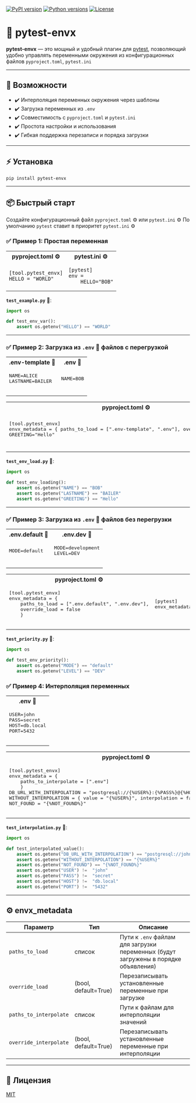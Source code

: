 
[![PyPI version](https://badge.fury.io/py/pytest-envx.svg)](https://badge.fury.io/py/pytest-envx)
[![Python versions](https://img.shields.io/pypi/pyversions/pytest-envx.svg)](https://pypi.org/project/pytest-envx/)
[![License](https://img.shields.io/badge/License-MIT-blue.svg)](https://opensource.org/licenses/MIT)

# 🔧 pytest-envx

**pytest-envx** — это мощный и удобный плагин для [pytest](https://pytest.org), позволяющий удобно управлять переменными окружения из конфигурационных файлов `pyproject.toml`, `pytest.ini`

---

## 🚀 Возможности

- ✔️ Интерполяция переменных окружения через шаблоны
- ✔️ Загрузка переменных из `.env`
- ✔️ Совместимость с `pyproject.toml` и `pytest.ini`
- ✔️ Простота настройки и использования
- ✔️ Гибкая поддержка перезаписи и порядка загрузки

---

## ⚡️ Установка

```bash
pip install pytest-envx
```

---

## 📦 Быстрый старт

Создайте конфигурационный файл `pyproject.toml` ⚙️ или `pytest.ini` ⚙️
По умолчанию `pytest` ставит в приоритет `pytest.ini` ⚙️

### ✅ Пример 1: Простая переменная

<table>
  <tr>
    <th>pyproject.toml ⚙️</th>
    <th>pytest.ini ⚙️</th>
  </tr>
  <tr>
    <td>
      <pre lang="toml"><code>[tool.pytest_envx]
HELLO = "WORLD"</code></pre>
    </td>
    <td>
      <pre lang="ini"><code>[pytest]
env =
    HELLO="BOB"</code></pre>
    </td>
  </tr>
</table>

**`test_example.py`** 🐍:

```python
import os

def test_env_var():
    assert os.getenv("HELLO") == "WORLD"
```

---



### ✅ Пример 2: Загрузка из `.env` 🔐 файлов с перегрузкой

<table>
  <tr>
    <th>.env-template 🔐</th>
    <th>.env 🔐</th>
  </tr>
  <tr>
    <td>
      <pre lang="dotenv">
NAME=ALICE
LASTNAME=BAILER
      </pre>
    </td>
    <td>
      <pre lang="dotenv">
NAME=BOB
      </pre>
    </td>
  </tr>
</table>

<table>
  <tr>
    <th>pyproject.toml ⚙️</th>
    <th>pytest.ini ⚙️</th>
  </tr>
  <tr>
    <td>
      <pre lang="toml">
[tool.pytest_envx]
envx_metadata = { paths_to_load = [".env-template", ".env"], override_load = true}
GREETING="Hello"
      </pre>
    </td>
    <td>
      <pre lang="ini">
[pytest]
envx_metadata = {"paths_to_load": [".env-template", ".env"], "override_load": True}
env =
    GREETING="Hello"
      </pre>
    </td>
  </tr>
</table>

**`test_env_load.py`** 🐍:

```python
import os

def test_env_loading():
    assert os.getenv("NAME") == "BOB"
    assert os.getenv("LASTNAME") == "BAILER"
    assert os.getenv("GREETING") == "Hello"
```

---

### ✅ Пример 3:  Загрузка из `.env` 🔐 файлов без перегрузки

<table>
  <tr>
    <th>.env.default 🔐</th>
    <th>.env.dev 🔐</th>
  </tr>
  <tr>
    <td>
      <pre lang="dotenv">
MODE=default
      </pre>
    </td>
    <td>
      <pre lang="dotenv">
MODE=development
LEVEL=DEV
      </pre>
    </td>
  </tr>
</table>

<table>
  <tr>
    <th>pyproject.toml ⚙️</th>
    <th>pytest.ini ⚙️</th>
  </tr>
  <tr>
    <td>
      <pre lang="toml">
[tool.pytest_envx]
envx_metadata = {
    paths_to_load = [".env.default", ".env.dev"],
    override_load = false
    }
      </pre>
    </td>
    <td>
      <pre lang="ini">
[pytest]
envx_metadata = {"paths_to_load ": [".env.default", ".env.dev"], "override_load": False}
      </pre>
    </td>
  </tr>
</table>

**`test_priority.py`** 🐍:

```python
import os

def test_env_priority():
    assert os.getenv("MODE") == "default"
    assert os.getenv("LEVEL") == "DEV"
```

### ✅ Пример 4: Интерполяция переменных

<table>
  <tr>
    <th>.env 🔐</th>
  </tr>
  <tr>
    <td>
      <pre lang="dotenv">
USER=john
PASS=secret
HOST=db.local
PORT=5432
      </pre>
    </td>
  </tr>
</table>

<table>
  <tr>
    <th>pyproject.toml ⚙️</th>
    <th>pytest.ini ⚙️</th>
  </tr>
  <tr>
    <td>
      <pre lang="toml">
[tool.pytest_envx]
envx_metadata = {
    paths_to_interpolate = [".env"]
    }
DB_URL_WITH_INTERPOLATION = "postgresql://{%USER%}:{%PASS%}@{%HOST%}:{%PORT%}/app"
WITHOUT_INTERPOLATION = { value = "{%USER%}", interpolation = false }
NOT_FOUND = "{%NOT_FOUND%}"
      </pre>
    </td>
    <td>
      <pre lang="ini">
[pytest]
envx_metadata = {"paths_to_interpolate": [".env"]}
env =
    DB_URL_WITH_INTERPOLATION="postgresql://{%USER%}:{%PASS%}@{%HOST%}:{%PORT%}/app"
    WITHOUT_INTERPOLATION={"value": "{%USER%}", "interpolation": False}
    NOT_FOUND = "{%NOT_FOUND%}"
      </pre>
    </td>
  </tr>
</table>

**`test_interpolation.py`** 🐍:

```python
import os

def test_interpolated_value():
    assert os.getenv("DB_URL_WITH_INTERPOLATION") == "postgresql://john:secret@db.local:5432/app"
    assert os.getenv("WITHOUT_INTERPOLATION") == "{%USER%}"
    assert os.getenv("NOT_FOUND") == "{%NOT_FOUND%}"
    assert os.getenv("USER") !=  "john"
    assert os.getenv("PASS") !=  "secret"
    assert os.getenv("HOST") !=  "db.local"
    assert os.getenv("PORT") !=  "5432"
```

---

## ⚙️ envx_metadata

| Параметр               | Тип     | Описание |
|------------------------|---------|----------|
| `paths_to_load`        | список  | Пути к `.env` файлам для загрузки переменных (будут загружены в порядке объявления) |
| `override_load`        | (bool, default=True)    | Перезаписывать установленные переменные при загрузке |
| `paths_to_interpolate` | список  | Пути к файлам для интерполяции значений |
| `override_interpolate` | (bool, default=True)     | Перезаписывать установленные переменные при интерполяции |

---

## 📄 Лицензия

[MIT](../LICENSE.txt)
